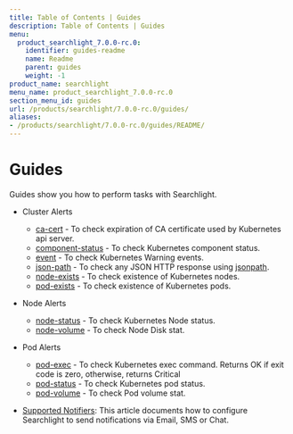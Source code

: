 ```yaml
---
title: Table of Contents | Guides
description: Table of Contents | Guides
menu:
  product_searchlight_7.0.0-rc.0:
    identifier: guides-readme
    name: Readme
    parent: guides
    weight: -1
product_name: searchlight
menu_name: product_searchlight_7.0.0-rc.0
section_menu_id: guides
url: /products/searchlight/7.0.0-rc.0/guides/
aliases:
- /products/searchlight/7.0.0-rc.0/guides/README/
---
```


# Guides

Guides show you how to perform tasks with Searchlight.

- Cluster Alerts
  - [ca-cert](/products/searchlight/7.0.0-rc.0/guides/cluster-alerts/ca-cert) - To check expiration of CA certificate used by Kubernetes api server.
  - [component-status](/products/searchlight/7.0.0-rc.0/guides/cluster-alerts/component-status) - To check Kubernetes component status.
  - [event](/products/searchlight/7.0.0-rc.0/guides/cluster-alerts/event) - To check Kubernetes Warning events.
  - [json-path](/products/searchlight/7.0.0-rc.0/guides/cluster-alerts/json-path) - To check any JSON HTTP response using [jsonpath](https://kubernetes.io/docs/reference/kubectl/jsonpath/).
  - [node-exists](/products/searchlight/7.0.0-rc.0/guides/cluster-alerts/node-exists) - To check existence of Kubernetes nodes.
  - [pod-exists](/products/searchlight/7.0.0-rc.0/guides/cluster-alerts/pod-exists) - To check existence of Kubernetes pods.

- Node Alerts
  - [node-status](/products/searchlight/7.0.0-rc.0/guides/node-alerts/node-status) - To check Kubernetes Node status.
  - [node-volume](/products/searchlight/7.0.0-rc.0/guides/node-alerts/node-volume) - To check Node Disk stat.

- Pod Alerts
  - [pod-exec](/products/searchlight/7.0.0-rc.0/guides/pod-alerts/pod-exec) - To check Kubernetes exec command. Returns OK if exit code is zero, otherwise, returns Critical
  - [pod-status](/products/searchlight/7.0.0-rc.0/guides/pod-alerts/pod-status) - To check Kubernetes pod status.
  - [pod-volume](/products/searchlight/7.0.0-rc.0/guides/pod-alerts/pod-volume) - To check Pod volume stat.

- [Supported Notifiers](/products/searchlight/7.0.0-rc.0/guides/notifiers): This article documents how to configure Searchlight to send notifications via Email, SMS or Chat.
